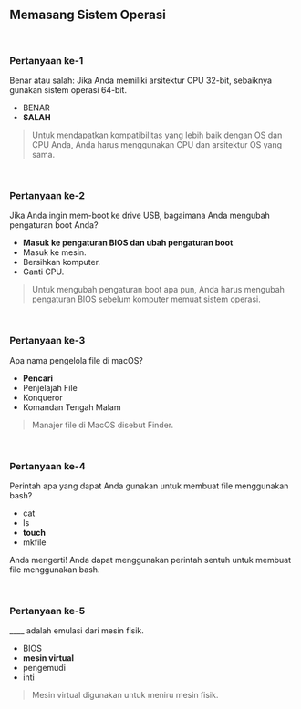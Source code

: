 ## Memasang Sistem Operasi

<br>

### Pertanyaan ke-1

Benar atau salah: Jika Anda memiliki arsitektur CPU 32-bit, sebaiknya gunakan sistem operasi 64-bit.

* BENAR
* **SALAH**

> Untuk mendapatkan kompatibilitas yang lebih baik dengan OS dan CPU Anda, Anda harus menggunakan CPU dan arsitektur OS yang sama.
<br>

### Pertanyaan ke-2

Jika Anda ingin mem-boot ke drive USB, bagaimana Anda mengubah pengaturan boot Anda?

* **Masuk ke pengaturan BIOS dan ubah pengaturan boot**
* Masuk ke mesin.
* Bersihkan komputer.
* Ganti CPU.

> Untuk mengubah pengaturan boot apa pun, Anda harus mengubah pengaturan BIOS sebelum komputer memuat sistem operasi.
<br>

### Pertanyaan ke-3

Apa nama pengelola file di macOS?

* **Pencari**
* Penjelajah File
* Konqueror
* Komandan Tengah Malam

> Manajer file di MacOS disebut Finder.
<br>

### Pertanyaan ke-4

Perintah apa yang dapat Anda gunakan untuk membuat file menggunakan bash?

* cat
* ls
* **touch**
* mkfile

Anda mengerti! Anda dapat menggunakan perintah sentuh untuk membuat file menggunakan bash.

<br>

### Pertanyaan ke-5

____ adalah emulasi dari mesin fisik.

* BIOS
* **mesin virtual**
* pengemudi
* inti

> Mesin virtual digunakan untuk meniru mesin fisik.
